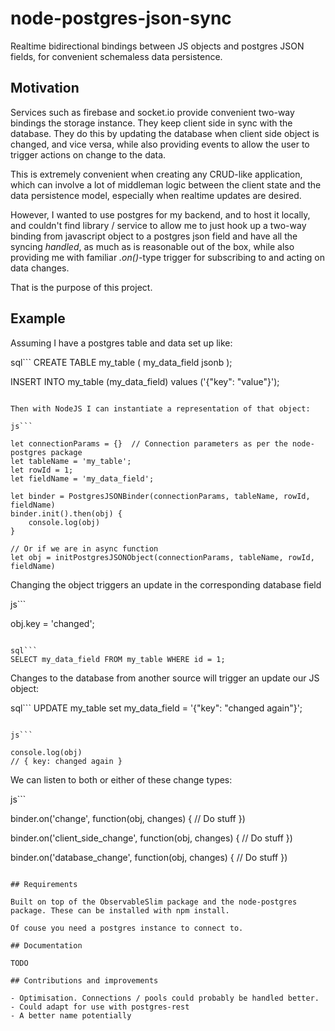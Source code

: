 # node-postgres-json-sync

Realtime bidirectional bindings between JS objects and postgres JSON fields, for convenient schemaless data persistence.

## Motivation

Services such as firebase and socket.io provide convenient two-way bindings the storage instance. They keep client side in sync with the database. They do this by updating the database when client side object is changed, and vice versa, while also providing events to allow the user to trigger actions on change to the data.

This is extremely convenient when creating any CRUD-like application, which can involve a lot of middleman logic between the client state and the data persistence model, especially when realtime updates are desired.

However, I wanted to use postgres for my backend, and to host it locally, and couldn't find library / service to allow me to just hook up a two-way binding from javascript object to a postgres json field and have all the syncing _handled_, as much as is reasonable out of the box, while also providing me with familiar _.on()_-type trigger for subscribing to and acting on data changes.

That is the purpose of this project.

## Example

Assuming I have a postgres table and data set up like:

sql```
CREATE TABLE my_table (
    my_data_field jsonb
);

INSERT INTO my_table (my_data_field) values ('{"key": "value"}');
```

Then with NodeJS I can instantiate a representation of that object:

js```

let connectionParams = {}  // Connection parameters as per the node-postgres package
let tableName = 'my_table';
let rowId = 1;
let fieldName = 'my_data_field';

let binder = PostgresJSONBinder(connectionParams, tableName, rowId, fieldName)
binder.init().then(obj) {
    console.log(obj)
}

// Or if we are in async function
let obj = initPostgresJSONObject(connectionParams, tableName, rowId, fieldName)

```

Changing the object triggers an update in the corresponding database field

js```

obj.key = 'changed';

```

sql```
SELECT my_data_field FROM my_table WHERE id = 1;
```

Changes to the database from another source will trigger an update our JS object:

sql```
UPDATE my_table set my_data_field = '{"key": "changed again"}';
```

js```

console.log(obj)
// { key: changed again }

```

We can listen to both or either of these change types:

js```

binder.on('change', function(obj, changes) {
    // Do stuff
})

binder.on('client_side_change', function(obj, changes) {
    // Do stuff
})

binder.on('database_change', function(obj, changes) {
    // Do stuff
})

```

## Requirements

Built on top of the ObservableSlim package and the node-postgres package. These can be installed with npm install.

Of couse you need a postgres instance to connect to.

## Documentation

TODO

## Contributions and improvements

- Optimisation. Connections / pools could probably be handled better.
- Could adapt for use with postgres-rest
- A better name potentially
